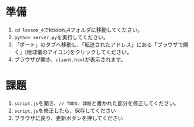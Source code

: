 # 準備
1. `cd lesson_4`でlesson_4フォルダに移動してください。
2. `python server.py`を実行してください。
3. 「ポート」のタブへ移動し、「転送されたアドレス」にある「ブラウザで開く」(地球儀のアイコン)をクリックしてください。
4. ブラウザが開き、`client.html`が表示されます。

# 課題
1. `script.js`を開き、`// TODO: 課題`と書かれた部分を修正してください。
2. `script.js`を修正したら、保存してください
3. ブラウザに戻り、更新ボタンを押してください
